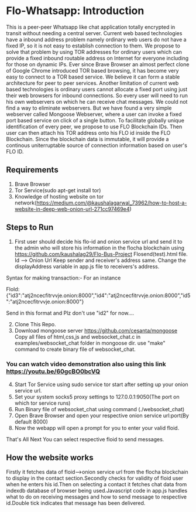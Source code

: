# Flo-Whatsapp: Introduction 
This is a peer-peer Whatsapp like chat application totally encrypted in transit without needing a central server. Current web based technologies have a inbound address problem namely ordinary web users do not have a fixed IP, so it is not easy to establish connection to them. We propose to solve that problem by using TOR addresses for ordinary users which can provide a fixed inbound routable address on Internet for everyone including for those on dynamic IPs. Ever since Brave Browser an almost perfect clone of Google Chrome introduced TOR based browsing, it has become very easy to connect to a TOR based service. We believe it can form a stable architecture for peer to peer services. Another limitation of current web based technologies is ordinary users cannot allocate a fixed port using just their web browsers for inbound connections. So every user will need to run his own webservers on which he can receive chat messages. We could not find a way to eliminate webservers. But we have found a very simple webserver called Mongoose Webserver, where a user can invoke a fixed port based service on click of a single button. To facilitate globally unique identification of every peer, we propose to use FLO Blockchain IDs. Then user can then attach his TOR address onto his FLO id inside the FLO Blockchain. Since the blockchain data is immutable, it will provide a continous uniterruptable source of connection information based on user's FLO ID.  

## Requirements
1. Brave Browser
2. Tor Service(sudo apt-get install tor)
3. Knowledge of hosting website on tor network(https://medium.com/@kaushalagarwal_73962/how-to-host-a-website-in-deep-web-onion-url-271cc97469e4)

## Steps to Run
1. First user should decide his flo-id and onion service url and send it to the admin who will store his information in the flocha blockchain  using https://github.com/kaushalag29/Flo-Bus-Project Flosend(test).html file.
Id --> Onion Url
Keep sender and receiver's address same.
Change the displayAddress variable in app.js file to receivers's address.

Syntax for making transaction:- 
For an instance

FloId:{"id3":"atj2ncecfitrvvje.onion:8000","id4":"atj2ncecfitrvvje.onion:8000","id5":"atj2ncecfitrvvje.onion:8000"}

Send in this format and Plz don't use "id2" for now....

2. Clone This Repo.
3. Download mongoose server https://github.com/cesanta/mongoose
Copy all files of html,css,js and websocket_chat.c in examples/websocket_chat folder in mongoose dir.
use "make" command to create binary file of websocket_chat.

### You can watch video demonstration also using this link https://youtu.be/60gcBO0bcVQ
4. Start Tor Service using sudo service tor start after setting up your onion service url.
5. Set your system socks5 proxy settings to 127.0.0.1:9050(The port on which tor service runs)  
6. Run Binary file of websocket_chat using command (./websocket_chat)
7. Open Brave Browser and open your respective onion service url:port(By default 8000)
8. Now the webapp will open a prompt for you to enter your valid floid.

That's All Next You can select respective floid to send messages.

## How the website works
Firstly it fetches data of floid-->onion service url from the flocha blockchain to display in the contact section.Secondly checks for validity of floid user when he enters his id.Then on selecting a contact it fetches chat data from indexdb database of browser being used.Javascript code in app.js handles what to do on receiving messages and how to send message to respective id.Double tick indicates that message has been delivered.  




